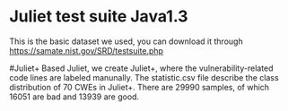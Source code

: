 # Juliet test suite Java1.3
  This is the basic dataset we used, you can download it through https://samate.nist.gov/SRD/testsuite.php

#Juliet+
  Based Juliet, we create Juliet+, where the vulnerability-related code lines are labeled manunally. The statistic.csv file describe the class distribution of 70 CWEs in Juliet+. There are 29990 samples, of which 16051 are bad and 13939 are good.
  ## 
